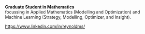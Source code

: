 __Graduate Student in Mathematics__
<br>focussing in Applied Mathematics (Modelling and Optimization) and Machine Learning (Strategy, Modelling, Optimizer, and Insight).

https://www.linkedin.com/in/reynoldms/

